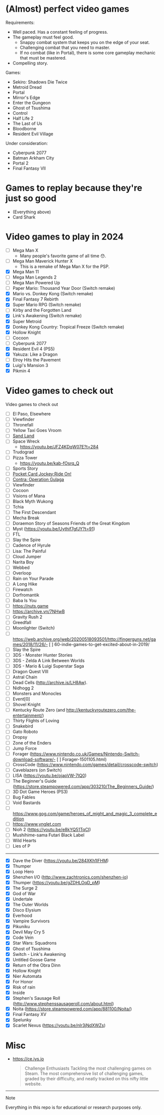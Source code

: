 # (Almost) perfect video games

Requirements:

- Well paced. Has a constant feeling of progress.
- The gameplay must feel good.
  - Snappy combat system that keeps you on the edge of your seat.
  - Challenging combat that you need to master.
  - If no combat (like in Portal), there is some core gameplay mechanic that must be mastered.
- Compelling story.

Games:

- Sekiro: Shadows Die Twice
- Metroid Dread
- Portal
- Mirror's Edge
- Enter the Gungeon
- Ghost of Tsushima
- Control
- Half Life 2
- The Last of Us
- Bloodborne
- Resident Evil Village

Under consideration:

- Cyberpunk 2077
- Batman Arkham City
- Portal 2
- Final Fantasy VII

# Games to replay because they're just so good

- (Everything above)
- Card Shark

# Video games to play in 2024

- [ ] Mega Man X
  - Many people's favorite game of all time 😯.
- [ ] Mega Man Maverick Hunter X
  - This is a remake of Mega Man X for the PSP.
- [x] Mega Man 11
- [ ] Mega Man Legends 2
- [ ] Mega Man Powered Up
- [ ] Paper Mario: Thousand Year Door (Switch remake)
- [x] Mario vs. Donkey Kong (Switch remake)
- [x] Final Fantasy 7 Rebirth
- [x] Super Mario RPG (Switch remake)
- [ ] Kirby and the Forgotten Land
- [x] Link's Awakening (Switch remake)
- [x] Super Metroid
- [x] Donkey Kong Country: Tropical Freeze (Switch remake)
- [x] Hollow Knight
- [ ] Cocoon
- [ ] Cyberpunk 2077
- [x] Resident Evil 4 (PS5)
- [x] Yakuza: Like a Dragon
- [ ] Elroy Hits the Pavement
- [x] Luigi's Mansion 3
- [x] Pikmin 4

# Video games to check out

Video games to check out

- [ ] El Paso, Elsewhere
- [ ] Viewfinder
- [ ] Thronefall
- [ ] Yellow Taxi Goes Vroom
- [ ] [Sand Land](https://playstation.com/games/sand-land)
- [ ] Space Wreck
  - https://youtu.be/JFZ4KDqW07E?t=284
- [ ] Trudograd
- [ ] Pizza Tower
  - https://youtu.be/kab-fOsrq_Q
- [ ] Sports Story
- [ ] [Pocket Card Jockey:Ride On!](https://nintendo.com/us/store/products/pocket-card-jockey-ride-on-switch/)
- [ ] [Contra: Operation Gulaga](https://www.konami.com/games/contra/og/us/en/)
- [ ] Viewfinder
- [ ] Cocoon
- [ ] Visions of Mana
- [ ] Black Myth Wukong
- [ ] Tchia
- [ ] The First Descendant
- [ ] Mecha Break
- [ ] Doraemon Story of Seasons Friends of the Great Kingdom
- [ ] Myst (https://youtu.be/Uythif7gfJY?t=91)
- [ ] FTL
- [ ] Slay the Spire
- [ ] Cadence of Hyrule
- [ ] Lisa: The Painful
- [ ] Cloud Jumper
- [ ] Narita Boy
- [ ] Webbed
- [ ] Overloop
- [ ] Rain on Your Parade
- [ ] A Long Hike
- [ ] Firewatch
- [ ] Dorfromantik
- [ ] Baba Is You
- [ ] https://nuts.game
- [ ] https://archive.vn/7NHwB
- [ ] Gravity Rush 2
- [ ] Greedfall
- [ ] Moonlighter (Switch)
- [ ] https://web.archive.org/web/20200518093501/http://fingerguns.net/games/2018/11/26/- [ ] 60-indie-games-to-get-excited-about-in-2019/
- [ ] Slay the Spire
- [ ] 3DS - Monster Hunter Stories
- [ ] 3DS - Zelda A Link Between Worlds
- [ ] 3DS - Mario & Luigi Superstar Saga
- [ ] Dragon Quest VIII
- [ ] Astral Chain
- [ ] Dead Cells (http://archive.is/LH8Aw).
- [ ] Nidhogg 2
- [ ] Monsters and Monocles
- [ ] Event[0]
- [ ] Shovel Knight
- [ ] Kentucky Route Zero (and http://kentuckyroutezero.com/the-entertainment/)
- [ ] Thirty Flights of Loving
- [ ] Snakebird
- [ ] Gato Roboto
- [ ] Dropsy
- [ ] Zone of the Enders
- [ ] Jump Force
- [ ] Forager (https://www.nintendo.co.uk/Games/Nintendo-Switch-download-software/- [ ] Forager-1501105.html)
- [ ] CrossCode (https://www.nintendo.com/games/detail/crosscode-switch)
- [ ] Caveblazers (on Switch)
- [ ] LISA (https://youtu.be/ojapVW-7lQ0)
- [ ] The Beginner's Guide (https://store.steampowered.com/app/303210/The_Beginners_Guide/)
- [ ] 3D Dot Game Heroes (PS3)
- [ ] Bug Fables
- [ ] Void Bastards
- [ ] https://www.gog.com/game/heroes_of_might_and_magic_3_complete_edition
- [ ] https://www.ynglet.com
- [ ] Nioh 2 (https://youtu.be/e8kYQ51TqCI)
- [ ] Mushihime-sama Futari Black Label
- [ ] Wild Hearts
- [ ] Lies of P

---

- [x] Dave the Diver (https://youtu.be/284XKh1lFHM)
- [x] Thumper
- [x] Loop Hero
- [x] Shenzhen I/O (http://www.zachtronics.com/shenzhen-io)
- [x] Thumper (https://youtu.be/gZDHLOqD_pM)
- [x] The Surge 2
- [x] God of War
- [x] Undertale
- [x] The Outer Worlds
- [x] Disco Elysium
- [x] Everhood
- [x] Vampire Survivors
- [x] Pikuniku
- [x] Devil May Cry 5
- [x] Code Vein
- [x] Star Wars: Squadrons
- [x] Ghost of Tsushima
- [x] Switch - Link's Awakening
- [x] Untitled Goose Game
- [x] Return of the Obra Dinn
- [x] Hollow Knight
- [x] Nier Automata
- [x] For Honor
- [x] Risk of rain
- [x] Inside
- [x] Stephen's Sausage Roll (http://www.stephenssausageroll.com/about.html)
- [x] Noita (https://store.steampowered.com/app/881100/Noita/)
- [x] Final Fantasy XV
- [x] Spelunky
- [x] Scarlet Nexus (https://youtu.be/nlr3jNdXWZs)

# Misc

- https://ce.iys.io

  > Challenge Enthusiasts
  > Tackling the most challenging games on Steam.
  > The most comprehensive list of challenging games, graded by their difficulty, and neatly tracked on this nifty little website.

---

> [!NOTE]
> Everything in this repo is for educational or research purposes only.
